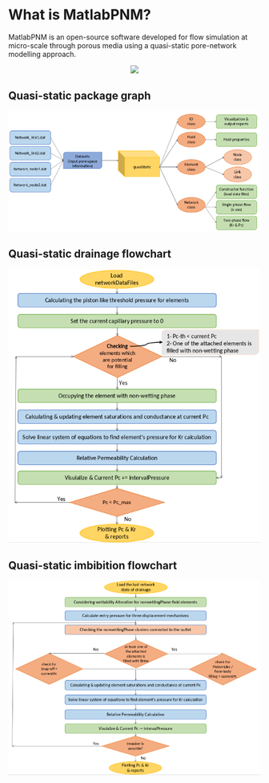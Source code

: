 # What is MatlabPNM?

MatlabPNM is an open-source software developed for flow simulation at micro-scale through porous media using a quasi-static pore-network modelling approach. 
<p align="center">
  <img src="./results/PNM.gif" width="500"/>
</p>


## Quasi-static package graph
<p align="center">
  <img src="./results/quasi.png" width="700"/>
</p>

## Quasi-static drainage flowchart
<p align="center">
  <img src="./results/drain.png" width="600"/>
</p>

## Quasi-static imbibition flowchart
<p align="center">
  <img src="./results/imb.png" width="800"/>
</p>
